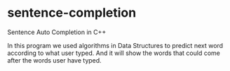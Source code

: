 # sentence-completion

Sentence Auto Completion in C++

In this program we used algorithms in Data Structures to predict next word according to what user typed. And it will show the words that could come after the words user have typed.
